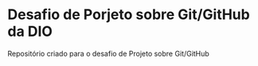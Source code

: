# Desafio de Porjeto sobre Git/GitHub da DIO
Repositório criado para o desafio de Projeto sobre Git/GitHub
